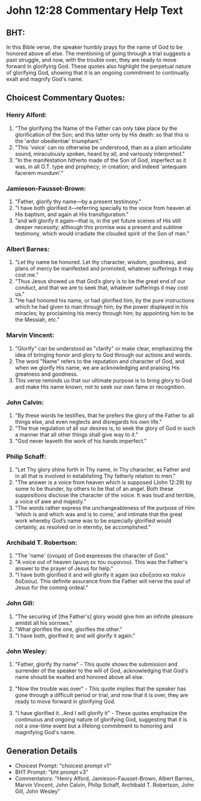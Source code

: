 # John 12:28 Commentary Help Text

## BHT:
In this Bible verse, the speaker humbly prays for the name of God to be honored above all else. The mentioning of going through a trial suggests a past struggle, and now, with the trouble over, they are ready to move forward in glorifying God. These quotes also highlight the perpetual nature of glorifying God, showing that it is an ongoing commitment to continually exalt and magnify God's name.

## Choicest Commentary Quotes:
### Henry Alford:
1. "The glorifying the Name of the Father can only take place by the glorification of the Son; and this latter only by His death: so that this is the 'ardor obedientiæ' triumphant."
2. "This 'voice' can no otherwise be understood, than as a plain articulate sound, miraculously spoken, heard by all, and variously interpreted."
3. "In the manifestation hitherto made of the Son of God, imperfect as it was, in all O.T. type and prophecy; in creation; and indeed 'antequam facerem mundum'."

### Jamieson-Fausset-Brown:
1. "Father, glorify thy name—by a present testimony."
2. "I have both glorified it—referring specially to the voice from heaven at His baptism, and again at His transfiguration."
3. "and will glorify it again—that is, in the yet future scenes of His still deeper necessity; although this promise was a present and sublime testimony, which would irradiate the clouded spirit of the Son of man."

### Albert Barnes:
1. "Let thy name be honored. Let thy character, wisdom, goodness, and plans of mercy be manifested and promoted, whatever sufferings it may cost me."
2. "Thus Jesus showed us that God’s glory is to be the great end of our conduct, and that we are to seek that, whatever sufferings it may cost us."
3. "He had honored his name, or had glorified him, by the pure instructions which he had given to man through him; by the power displayed in his miracles; by proclaiming his mercy through him; by appointing him to be the Messiah, etc."

### Marvin Vincent:
1. "Glorify" can be understood as "clarify" or make clear, emphasizing the idea of bringing honor and glory to God through our actions and words.
2. The word "Name" refers to the reputation and character of God, and when we glorify His name, we are acknowledging and praising His greatness and goodness.
3. This verse reminds us that our ultimate purpose is to bring glory to God and make His name known, not to seek our own fame or recognition.

### John Calvin:
1. "By these words he testifies, that he prefers the glory of the Father to all things else, and even neglects and disregards his own life."
2. "The true regulation of all our desires is, to seek the glory of God in such a manner that all other things shall give way to it."
3. "God never leaveth the work of his hands imperfect."

### Philip Schaff:
1. "Let Thy glory shine forth in Thy name, in Thy character, as Father and in all that is involved in establishing Thy fatherly relation to men."
2. "The answer is a voice from heaven which is supposed (John 12:29) by some to be thunder, by others to be that of an angel. Both these suppositions disclose the character of the voice. It was loud and terrible, a voice of awe and majesty."
3. "The words rather express the unchangeableness of the purpose of Him ‘which is and which was and is to come,’ and intimate that the great work whereby God’s name was to be especially glorified would certainly, as resolved on in eternity, be accomplished."

### Archibald T. Robertson:
1. "The 'name' (ονομα) of God expresses the character of God."
2. "A voice out of heaven (φωνη εκ του ουρανου). This was the Father's answer to the prayer of Jesus for help."
3. "I have both glorified it and will glorify it again (κα εδοξασα κα παλιν δοξασω). This definite assurance from the Father will nerve the soul of Jesus for the coming ordeal."

### John Gill:
1. "The securing of [the Father's] glory would give him an infinite pleasure amidst all his sorrows."
2. "What glorifies the one, glorifies the other."
3. "I have both, glorified it; and will glorify it again."

### John Wesley:
1. "Father, glorify thy name" - This quote shows the submission and surrender of the speaker to the will of God, acknowledging that God's name should be exalted and honored above all else.

2. "Now the trouble was over" - This quote implies that the speaker has gone through a difficult period or trial, and now that it is over, they are ready to move forward in glorifying God.

3. "I have glorified it...And I will glorify it" - These quotes emphasize the continuous and ongoing nature of glorifying God, suggesting that it is not a one-time event but a lifelong commitment to honoring and magnifying God's name.


## Generation Details
- Choicest Prompt: "choicest prompt v1"
- BHT Prompt: "bht prompt v3"
- Commentators: "Henry Alford, Jamieson-Fausset-Brown, Albert Barnes, Marvin Vincent, John Calvin, Philip Schaff, Archibald T. Robertson, John Gill, John Wesley"
